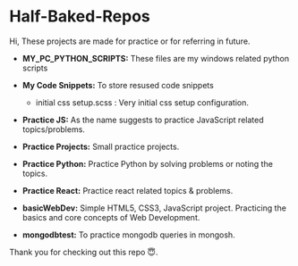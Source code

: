 # Half-Baked-Repos

Hi, These projects are made for practice or for referring in future.

- **MY_PC_PYTHON_SCRIPTS:** These files are my windows related python scripts 

- **My Code Snippets:** To store resused code snippets

  - initial css setup.scss : Very initial css setup configuration.

- **Practice JS:** As the name suggests to practice JavaScript related topics/problems. 

- **Practice Projects:** Small practice projects. 

- **Practice Python:** Practice Python by solving problems or noting the topics.

- **Practice React:** Practice react related topics & problems.

- **basicWebDev:** Simple HTML5, CSS3, JavaScript project. Practicing the basics and core concepts of Web Development.

- **mongodbtest:** To practice mongodb queries in mongosh.

Thank you for checking out this repo 😇.
